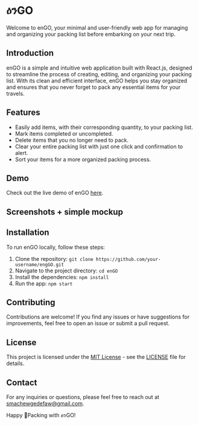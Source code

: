 # ዕንGO

Welcome to enGO, your minimal and user-friendly web app for managing and organizing your packing list before embarking on your next trip.

## Introduction

enGO is a simple and intuitive web application built with React.js, designed to streamline the process of creating, editing, and organizing your packing list. With its clean and efficient interface, enGO helps you stay organized and ensures that you never forget to pack any essential items for your travels.

## Features

- Easily add items, with their corresponding quantity, to your packing list.
- Mark items completed or uncompleted.
- Delete items that you no longer need to pack.
- Clear your entire packing list with just one click and confirmation to alert.
- Sort your items for a more organized packing process.

## Demo

Check out the live demo of enGO [here]().

## Screenshots + simple mockup



## Installation

To run enGO locally, follow these steps:

1. Clone the repository: `git clone https://github.com/your-username/engGO.git`
2. Navigate to the project directory: `cd enGO`
3. Install the dependencies: `npm install`
4. Run the app: `npm start`


## Contributing

Contributions are welcome! If you find any issues or have suggestions for improvements, feel free to open an issue or submit a pull request.

## License

This project is licensed under the [MIT License](https://opensource.org/licenses/MIT) - see the [LICENSE](LICENSE) file for details.

## Contact

For any inquiries or questions, please feel free to reach out at [smachewgedefaw@gmail.com](mailto:smachewgedefaw@gmail.com).

Happy 🎒Packing with ዕንGO!
